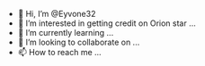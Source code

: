 - 👋 Hi, I’m @Eyvone32
- 👀 I’m interested in getting credit on Orion star
...
- 🌱 I’m currently learning ...
- 💞️ I’m looking to collaborate on ...
- 📫 How to reach me ...

<!---
Eyvone32/Eyvone32 is a ✨ special ✨ repository because its `README.md` (this file) appears on your GitHub profile.
You can click the Preview link to take a look at your changes.
--->
